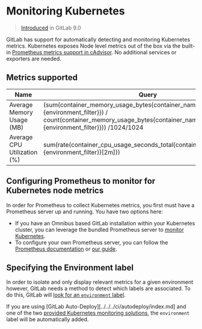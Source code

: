 # Monitoring Kubernetes
> [Introduced](https://gitlab.com/gitlab-org/gitlab-ce/merge_requests/8935) in GitLab 9.0

GitLab has support for automatically detecting and monitoring Kubernetes metrics. Kubernetes exposes Node level metrics out of the box via the built-in [Prometheus metrics support in cAdvisor](https://github.com/google/cadvisor). No additional services or exporters are needed.

## Metrics supported

| Name | Query |
| ---- | ----- |
| Average Memory Usage (MB) | (sum(container_memory_usage_bytes{container_name!="POD",%{environment_filter}}) / count(container_memory_usage_bytes{container_name!="POD",%{environment_filter}})) /1024/1024 |
| Average CPU Utilization (%) | sum(rate(container_cpu_usage_seconds_total{container_name!="POD",%{environment_filter}}[2m])) |

## Configuring Prometheus to monitor for Kubernetes node metrics

In order for Prometheus to collect Kubernetes metrics, you first must have a
Prometheus server up and running. You have two options here:

- If you have an Omnibus based GitLab installation within your Kubernetes cluster, you can leverage the bundled Prometheus server to [monitor Kubernetes](../../../../administration/monitoring/prometheus/index.md#configuring-prometheus-to-monitor-kubernetes).
- To configure your own Prometheus server, you can follow the [Prometheus documentation](https://prometheus.io/docs/introduction/overview/) or [our guide](../../../../administration/monitoring/prometheus/index.md#configuring-your-own-prometheus-server-within-kubernetes).

## Specifying the Environment label

In order to isolate and only display relevant metrics for a given environment
however, GitLab needs a method to detect which labels are associated. To do this, GitLab will [look for an `environment` label](metrics.md#identifying-environments).

If you are using [GitLab Auto-Deploy][../../../ci/autodeploy/index.md] and one of the two [provided Kubernetes monitoring solutions](../prometheus.md#getting-started-with-prometheus-monitoring), the `environment` label will be automatically added.
